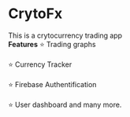 # CrytoFx
This is a crytocurrency trading app
<br>
<b>Features</b>
⭐ Trading graphs<br><br>
⭐ Currency Tracker<br><br>
⭐ Firebase Authentification<br><br> 
⭐ User dashboard and many more.
